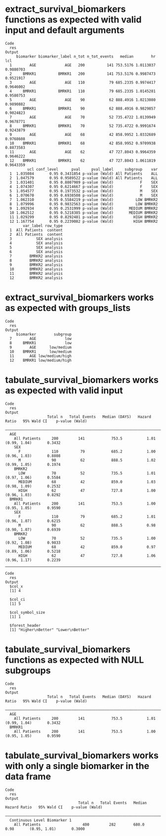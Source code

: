 # extract_survival_biomarkers functions as expected with valid input and default arguments

    Code
      res
    Output
         biomarker biomarker_label n_tot n_tot_events   median        hr       lcl
      1        AGE             AGE   200          141 753.5176 1.0113037 0.9880703
      2     BMRKR1          BMRKR1   200          141 753.5176 0.9987473 0.9521917
      3        AGE             AGE   110           79 685.2335 0.9974417 0.9646002
      4     BMRKR1          BMRKR1   110           79 685.2335 1.0145281 0.9580753
      5        AGE             AGE    90           62 888.4916 1.0213080 0.9890882
      6     BMRKR1          BMRKR1    90           62 888.4916 0.9829857 0.9024823
      7        AGE             AGE    70           52 735.4722 1.0139949 0.9678771
      8     BMRKR1          BMRKR1    70           52 735.4722 0.9991674 0.9243879
      9        AGE             AGE    68           42 858.9952 1.0332689 0.9768608
      10    BMRKR1          BMRKR1    68           42 858.9952 0.9709938 0.8873583
      11       AGE             AGE    62           47 727.8043 0.9964359 0.9646222
      12    BMRKR1          BMRKR1    62           47 727.8043 1.0611819 0.9643359
              ucl conf_level      pval     pval_label     subgroup    var
      1  1.035084       0.95 0.3431854 p-value (Wald) All Patients    ALL
      2  1.047579       0.95 0.9589522 p-value (Wald) All Patients    ALL
      3  1.031401       0.95 0.8807989 p-value (Wald)            F    SEX
      4  1.074307       0.95 0.6214667 p-value (Wald)            F    SEX
      5  1.054577       0.95 0.1973532 p-value (Wald)            M    SEX
      6  1.070670       0.95 0.6938508 p-value (Wald)            M    SEX
      7  1.062310       0.95 0.5584219 p-value (Wald)          LOW BMRKR2
      8  1.079996       0.95 0.9832563 p-value (Wald)          LOW BMRKR2
      9  1.092934       0.95 0.2531999 p-value (Wald)       MEDIUM BMRKR2
      10 1.062512       0.95 0.5218385 p-value (Wald)       MEDIUM BMRKR2
      11 1.029299       0.95 0.8292481 p-value (Wald)         HIGH BMRKR2
      12 1.167754       0.95 0.2239082 p-value (Wald)         HIGH BMRKR2
            var_label row_type
      1  All Patients  content
      2  All Patients  content
      3           SEX analysis
      4           SEX analysis
      5           SEX analysis
      6           SEX analysis
      7        BMRKR2 analysis
      8        BMRKR2 analysis
      9        BMRKR2 analysis
      10       BMRKR2 analysis
      11       BMRKR2 analysis
      12       BMRKR2 analysis

# extract_survival_biomarkers works as expected with groups_lists

    Code
      res
    Output
         biomarker        subgroup
      7        AGE             low
      8     BMRKR1             low
      9        AGE      low/medium
      10    BMRKR1      low/medium
      11       AGE low/medium/high
      12    BMRKR1 low/medium/high

# tabulate_survival_biomarkers works as expected with valid input

    Code
      res
    Output
                       Total n   Total Events   Median (DAYS)   Hazard Ratio   95% Wald CI    p-value (Wald)
      ——————————————————————————————————————————————————————————————————————————————————————————————————————
      AGE                                                                                                   
        All Patients     200         141            753.5           1.01       (0.99, 1.04)       0.3432    
        SEX                                                                                                 
          F              110          79            685.2           1.00       (0.96, 1.03)       0.8808    
          M              90           62            888.5           1.02       (0.99, 1.05)       0.1974    
        BMRKR2                                                                                              
          LOW            70           52            735.5           1.01       (0.97, 1.06)       0.5584    
          MEDIUM         68           42            859.0           1.03       (0.98, 1.09)       0.2532    
          HIGH           62           47            727.8           1.00       (0.96, 1.03)       0.8292    
      BMRKR1                                                                                                
        All Patients     200         141            753.5           1.00       (0.95, 1.05)       0.9590    
        SEX                                                                                                 
          F              110          79            685.2           1.01       (0.96, 1.07)       0.6215    
          M              90           62            888.5           0.98       (0.90, 1.07)       0.6939    
        BMRKR2                                                                                              
          LOW            70           52            735.5           1.00       (0.92, 1.08)       0.9833    
          MEDIUM         68           42            859.0           0.97       (0.89, 1.06)       0.5218    
          HIGH           62           47            727.8           1.06       (0.96, 1.17)       0.2239    

---

    Code
      res
    Output
      $col_x
      [1] 4
      
      $col_ci
      [1] 5
      
      $col_symbol_size
      [1] 1
      
      $forest_header
      [1] "Higher\nBetter" "Lower\nBetter" 
      

# tabulate_survival_biomarkers functions as expected with NULL subgroups

    Code
      res
    Output
                       Total n   Total Events   Median (DAYS)   Hazard Ratio   95% Wald CI    p-value (Wald)
      ——————————————————————————————————————————————————————————————————————————————————————————————————————
      AGE                                                                                                   
        All Patients     200         141            753.5           1.01       (0.99, 1.04)       0.3432    
      BMRKR1                                                                                                
        All Patients     200         141            753.5           1.00       (0.95, 1.05)       0.9590    

# tabulate_survival_biomarkers works with only a single biomarker in the data frame

    Code
      res
    Output
                                     Total n   Total Events   Median   Hazard Ratio   95% Wald CI    p-value (Wald)
      —————————————————————————————————————————————————————————————————————————————————————————————————————————————
      Continuous Level Biomarker 1                                                                                 
        All Patients                   400         282        680.0        0.98       (0.95, 1.01)       0.3000    

